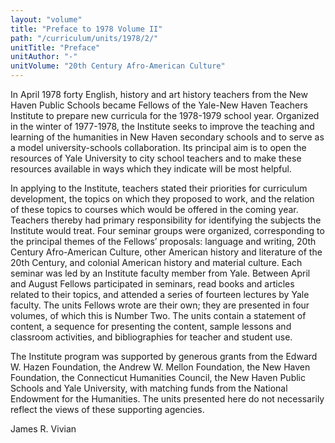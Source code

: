 ```yaml
---
layout: "volume"
title: "Preface to 1978 Volume II"
path: "/curriculum/units/1978/2/"
unitTitle: "Preface"
unitAuthor: "-"
unitVolume: "20th Century Afro-American Culture"
---
```

<body>
 <p>
  In April 1978 forty English, history and art history teachers from the New Haven Public Schools became Fellows of the Yale-New Haven Teachers Institute to prepare new curricula for the 1978-1979 school year. Organized in the winter of 1977-1978, the Institute seeks to improve the teaching and learning of the humanities in New Haven secondary schools and to serve as a model university-schools collaboration. Its principal aim is to open the resources of Yale University to city school teachers and to make these resources available in ways which they indicate will be most helpful.
 </p>
 <p>
  In applying to the Institute, teachers stated their priorities for curriculum development, the topics on which they proposed to work, and the relation of these topics to courses which would be offered in the coming year. Teachers thereby had primary responsibility for identifying the subjects the Institute would treat. Four seminar groups were organized, corresponding to the principal themes of the Fellows’ proposals: language and writing, 20th Century Afro-American Culture, other American history and literature of the 20th Century, and colonial American history and material culture. Each seminar was led by an Institute faculty member from Yale. Between April and August Fellows participated in seminars, read books and articles related to their topics, and attended a series of fourteen lectures by Yale faculty. The units Fellows wrote are their own; they are presented in four volumes, of which this is Number Two. The units contain a statement of content, a sequence for presenting the content, sample lessons and classroom activities, and bibliographies for teacher and student use.
 </p>
 <p>
  The Institute program was supported by generous grants from the Edward W. Hazen Foundation, the Andrew W. Mellon Foundation, the New Haven Foundation, the Connecticut Humanities Council, the New Haven Public Schools and Yale University, with matching funds from the National Endowment for the Humanities. The units presented here do not necessarily reflect the views of these supporting agencies.
 </p>
 <p>
  James R. Vivian
 </p>

</body>